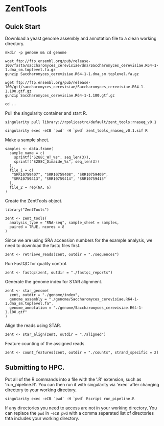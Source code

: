 # ZentTools

## Quick Start

Download a yeast genome assembly and annotation file to a clean working directory.

```
mkdir -p genome && cd genome

wget ftp://ftp.ensembl.org/pub/release-100/fasta/saccharomyces_cerevisiae/dna/Saccharomyces_cerevisiae.R64-1-1.dna_sm.toplevel.fa.gz
gunzip Saccharomyces_cerevisiae.R64-1-1.dna_sm.toplevel.fa.gz

wget ftp://ftp.ensembl.org/pub/release-100/gtf/saccharomyces_cerevisiae/Saccharomyces_cerevisiae.R64-1-1.100.gtf.gz
gunzip Saccharomyces_cerevisiae.R64-1-1.100.gtf.gz

cd ..
```

Pull the singularity container and start R.

```
singularity pull library://rpolicastro/default/zent_tools:rnaseq_v0.1

singularity exec -eCB `pwd` -H `pwd` zent_tools_rnaseq_v0.1.sif R
```

Make a sample sheet.

```
samples <- data.frame(
  sample_name = c(
    sprintf("S288C_WT_%s", seq_len(3)),
    sprintf("S288C_Dimaide_%s", seq_len(3))
  ),
  file_1 = c(
   "SRR10759407", "SRR10759408", "SRR10759409",
   "SRR10759413", "SRR10759414", "SRR10759415"
  ),
  file_2 = rep(NA, 6)
)
```

Create the ZentTools object.

```
library("ZentTools")

zent <- zent_tools(
  analysis_type = "RNA-seq", sample_sheet = samples,
  paired = TRUE, ncores = 8
)
```

Since we are using SRA accession numbers for the example analysis,
we need to download the fastq files first.

```
zent <- retrieve_reads(zent, outdir = "./sequences")
```

Run FastQC for quality control.

```
zent <- fastqc(zent, outdir = "./fastqc_reports")
```

Generate the genome index for STAR alignment.

```
zent <- star_genome(
  zent, outdir = "./genome/index",
  genome_assembly = "./genome/Saccharomyces_cerevisiae.R64-1-1.dna_sm.toplevel.fa",
  genome_annotation = "./genome/Saccharomyces_cerevisiae.R64-1-1.100.gtf"
)
```

Align the reads using STAR.

```
zent <- star_align(zent, outdir = "./aligned")
```
Feature counting of the assigned reads.

```
zent <- count_features(zent, outdir = "./counts", strand_specific = 2)
```

## Submitting to HPC.

Put all of the R commands into a file with the '.R' extension, such as 'run_pipeline.R'.
You can then run it with singularity via 'exec' after changing directory to your working directory.

```
singularity exec -eCB `pwd` -H `pwd` Rscript run_pipeline.R
```
If any directories you need to access are not in your working directory,
You can replace the `pwd` in  `-eCB pwd` with a comma separated list of directories
thta includes your working directory.
